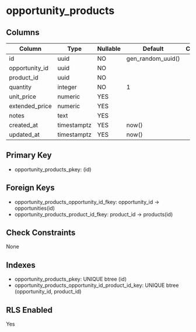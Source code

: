 # opportunity_products

## Columns

| Column | Type | Nullable | Default | Comment |
|--------|------|----------|---------|---------|
| id | uuid | NO | gen_random_uuid() | |
| opportunity_id | uuid | NO | | |
| product_id | uuid | NO | | |
| quantity | integer | NO | 1 | |
| unit_price | numeric | YES | | |
| extended_price | numeric | YES | | |
| notes | text | YES | | |
| created_at | timestamptz | YES | now() | |
| updated_at | timestamptz | YES | now() | |

## Primary Key
- opportunity_products_pkey: (id)

## Foreign Keys
- opportunity_products_opportunity_id_fkey: opportunity_id → opportunities(id)
- opportunity_products_product_id_fkey: product_id → products(id)

## Check Constraints
None

## Indexes
- opportunity_products_pkey: UNIQUE btree (id)
- opportunity_products_opportunity_id_product_id_key: UNIQUE btree (opportunity_id, product_id)

## RLS Enabled
Yes